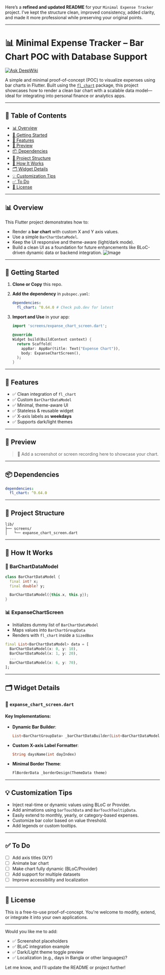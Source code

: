 Here’s a **refined and updated README** for your `Minimal Expense Tracker` project. I’ve kept the structure clean, improved consistency, added clarity, and made it more professional while preserving your original points.

---

# 📊 Minimal Expense Tracker – Bar Chart POC with Database Support

[![Ask DeepWiki](https://deepwiki.com/badge.svg)](https://deepwiki.com/marufrobin/Minimal_Expense_Tracker)

A simple and minimal proof-of-concept (POC) to visualize expenses using bar charts in Flutter. Built using the [`fl_chart`](https://pub.dev/packages/fl_chart) package, this project showcases how to render a clean bar chart with a scalable data model—ideal for integrating into personal finance or analytics apps.

---

## 🧭 Table of Contents

* [📊 Overview](#-overview)
* [🚀 Getting Started](#-getting-started)
* [🔧 Features](#-features)
* [📸 Preview](#-preview)
* [📦 Dependencies](#-dependencies)
* [🧱 Project Structure](#-project-structure)
* [🧪 How It Works](#-how-it-works)
* [🗂️ Widget Details](#-widget-details)
* [💡 Customization Tips](#-customization-tips)
* [✅ To Do](#-to-do)
* [📄 License](#-license)

---

## 📊 Overview

This Flutter project demonstrates how to:

* Render a **bar chart** with custom X and Y axis values.
* Use a simple `BarChartDataModel`.
* Keep the UI responsive and theme-aware (light/dark mode).
* Build a clean UI as a foundation for future enhancements like BLoC-driven dynamic data or backend integration.
![Image](https://github.com/user-attachments/assets/6ff010ac-26c1-49f5-83fe-e03a5ce60898)
---

## 🚀 Getting Started

1. **Clone or Copy** this repo.

2. **Add the dependency** in `pubspec.yaml`:

   ```yaml
   dependencies:
     fl_chart: ^0.64.0 # Check pub.dev for latest
   ```

3. **Import and Use** in your app:

   ```dart
   import 'screens/expanse_chart_screen.dart';

   @override
   Widget build(BuildContext context) {
     return Scaffold(
       appBar: AppBar(title: Text("Expense Chart")),
       body: ExpanseChartScreen(),
     );
   }
   ```

---

## 🔧 Features

* ✅ Clean integration of `fl_chart`
* ✅ Custom `BarChartDataModel`
* ✅ Minimal, theme-aware UI
* ✅ Stateless & reusable widget
* ✅ X-axis labels as **weekdays**
* ✅ Supports dark/light themes

---

## 📸 Preview

> 📌 Add a screenshot or screen recording here to showcase your chart.

---

## 📦 Dependencies

```yaml
dependencies:
  fl_chart: ^0.64.0
```

---

## 🧱 Project Structure

```
lib/
├── screens/
│   └── expanse_chart_screen.dart
```

---

## 🧪 How It Works

### 🎯 BarChartDataModel

```dart
class BarChartDataModel {
  final int? x;
  final double? y;

  BarChartDataModel({this.x, this.y});
}
```

### 📊 ExpanseChartScreen

* Initializes dummy list of `BarChartDataModel`
* Maps values into `BarChartGroupData`
* Renders with `fl_chart` inside a `SizedBox`

```dart
final List<BarChartDataModel> data = [
  BarChartDataModel(x: 0, y: 10),
  BarChartDataModel(x: 1, y: 20),
  ...
  BarChartDataModel(x: 6, y: 70),
];
```

---

## 🗂️ Widget Details

### 📁 `expanse_chart_screen.dart`

#### Key Implementations:

* **Dynamic Bar Builder**:

  ```dart
  List<BarChartGroupData> _barChartDataBuilder(List<BarChartDataModel> data)
  ```

* **Custom X-axis Label Formatter**:

  ```dart
  String daysName(int dayIndex)
  ```

* **Minimal Border Theme**:

  ```dart
  FlBorderData _borderDesign(ThemeData theme)
  ```

---

## 💡 Customization Tips

* Inject real-time or dynamic values using BLoC or Provider.
* Add animations using `barTouchData` and `BarTouchTooltipData`.
* Easily extend to monthly, yearly, or category-based expenses.
* Customize bar color based on value threshold.
* Add legends or custom tooltips.

---

## ✅ To Do

* [ ] Add axis titles (X/Y)
* [ ] Animate bar chart
* [ ] Make chart fully dynamic (BLoC/Provider)
* [ ] Add support for multiple datasets
* [ ] Improve accessibility and localization

---

## 📄 License

This is a free-to-use proof-of-concept. You're welcome to modify, extend, or integrate it into your own applications.

---

Would you like me to add:

* ✅ Screenshot placeholders
* ✅ BLoC integration example
* ✅ Dark/Light theme toggle preview
* ✅ Localization (e.g., days in Bangla or other languages)?

Let me know, and I’ll update the README or project further!
